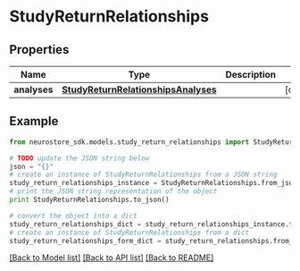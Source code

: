 # StudyReturnRelationships


## Properties
Name | Type | Description | Notes
------------ | ------------- | ------------- | -------------
**analyses** | [**StudyReturnRelationshipsAnalyses**](StudyReturnRelationshipsAnalyses.md) |  | [optional] 

## Example

```python
from neurostore_sdk.models.study_return_relationships import StudyReturnRelationships

# TODO update the JSON string below
json = "{}"
# create an instance of StudyReturnRelationships from a JSON string
study_return_relationships_instance = StudyReturnRelationships.from_json(json)
# print the JSON string representation of the object
print StudyReturnRelationships.to_json()

# convert the object into a dict
study_return_relationships_dict = study_return_relationships_instance.to_dict()
# create an instance of StudyReturnRelationships from a dict
study_return_relationships_form_dict = study_return_relationships.from_dict(study_return_relationships_dict)
```
[[Back to Model list]](../README.md#documentation-for-models) [[Back to API list]](../README.md#documentation-for-api-endpoints) [[Back to README]](../README.md)



